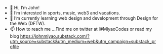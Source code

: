 - 👋 Hi, I’m John!
- 👀 I’m interested in sports, music, web3 and vacations. 
- 🌱 I’m currently learning web design and development through Design for the Web (DFTW). 
- 📫 How to reach me ...Find me on twitter at @MiyaoCodes or read my blog https://johnmiyao.substack.com/?utm_source=substack&utm_medium=web&utm_campaign=substack_profile

<!---
MiyaoCat/MiyaoCat is a ✨ special ✨ repository because its `README.md` (this file) appears on your GitHub profile.
You can click the Preview link to take a look at your changes.
--->
